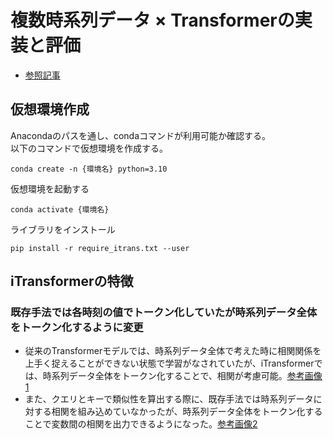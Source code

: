 # 複数時系列データ × Transformerの実装と評価

- [参照記事](https://zenn.dev/shungo_a/articles/1ae7e8c68b1cbb)

## 仮想環境作成
Anacondaのパスを通し、condaコマンドが利用可能か確認する。  
以下のコマンドで仮想環境を作成する。  
```shell
conda create -n {環境名} python=3.10
```
仮想環境を起動する  
```shell
conda activate {環境名}
```
ライブラリをインストール  
```shell
pip install -r require_itrans.txt --user
```

## iTransformerの特徴
### 既存手法では各時刻の値でトークン化していたが時系列データ全体をトークン化するように変更
- 従来のTransformerモデルでは、時系列データ全体で考えた時に相関関係を上手く捉えることができない状態で学習がなされていたが、iTransformerでは、時系列データ全体をトークン化することで、相関が考慮可能。[参考画像1](https://storage.googleapis.com/zenn-user-upload/35625fcb1926-20231106.png)  
- また、クエリとキーで類似性を算出する際に、既存手法では時系列データに対する相関を組み込めていなかったが、時系列データ全体をトークン化することで変数間の相関を出力できるようになった。[参考画像2](https://storage.googleapis.com/zenn-user-upload/d8b9a1d88dcd-20231107.png)
